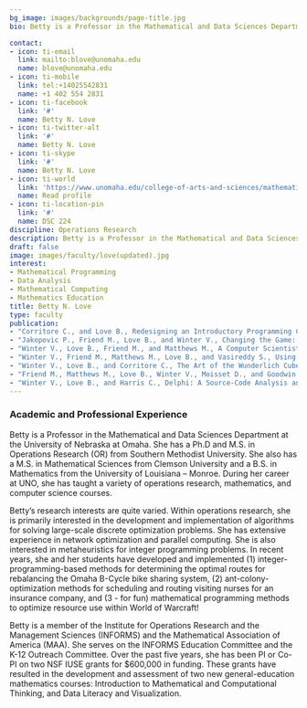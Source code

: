 ```yaml
---
bg_image: images/backgrounds/page-title.jpg
bio: Betty is a Professor in the Mathematical and Data Sciences Department at the University of Nebraska at Omaha. Her research interests include Mathematical Programming and Optimization, Predictive Analytics, and Mathematics Education.

contact:
- icon: ti-email
  link: mailto:blove@unomaha.edu
  name: blove@unomaha.edu
- icon: ti-mobile
  link: tel:+14025542831
  name: +1 402 554 2831
- icon: ti-facebook
  link: '#'
  name: Betty N. Love
- icon: ti-twitter-alt
  link: '#'
  name: Betty N. Love
- icon: ti-skype
  link: '#'
  name: Betty N. Love
- icon: ti-world
  link: 'https://www.unomaha.edu/college-of-arts-and-sciences/mathematics/about-us/directory/betty-love.php'
  name: Read profile
- icon: ti-location-pin
  link: '#'
  name: DSC 224
discipline: Operations Research
description: Betty is a Professor in the Mathematical and Data Sciences Department at the University of Nebraska at Omaha. Her research interests include Mathematical Programming and Optimization, Predictive Analytics, and Mathematics Education.
draft: false
image: images/faculty/love(updated).jpg
interest:
- Mathematical Programming
- Data Analysis
- Mathematical Computing
- Mathematics Education
title: Betty N. Love
type: faculty
publication: 
- "Corritore C., and Love B., Redesigning an Introductory Programming Course to Facilitate Effective Student Learning: A Case Study, Journal of Information Technology Education: Innovations in Practice, 19(1), 91-135 (2020)."
- "Jakopovic P., Friend M., Love B., and Winter V., Changing the Game: Teaching Elementary Mathematics Through Coding, Proceedings of the Society for Information Technology & Teacher Education International Conference, 55-60 (2019)."
- "Winter V., Love B., Friend M., and Matthews M., A Computer Scientist Teaches Gen Ed Math, Proceedings of the 2019 International Conference on Computational Science and Computational Intelligence (CSCI), 793-799 (2019)."
- "Winter V., Friend M., Matthews M., Love B., and Vasireddy S., Using Visualization to Reduce the Cognitive Load of Threshold Concepts in Computer Programming, Proceedings of the 2019 IEEE Frontiers in Education Conference (2019)."
- "Winter V., Love B., and Corritore C., The Art of the Wunderlich Cube and the Development of Spatial Abilities, International Journal of Child-Computer Interaction, 18(1), 1-7 (2018)."
- "Friend M., Matthews M., Love B., Winter V., Moisset D., and Goodwin I., Bricklayer: Elementary Students Learn Math Through Programming and Art, Proceedings of the 49th ACM Technical Symposium on Computer Science Education (SIG-CSE), 628-633 (2018)."
- "Winter V., Love B., and Harris C., Delphi: A Source-Code Analysis and Manipulation System for Brick-Layer, Proceedings of the Twenty-Ninth International Conference on Software Engineering and Knowledge Engineering (SEKE), Pittsburgh, Pennsylvania (2017)."
---
```


### Academic and Professional Experience

Betty is a Professor in the Mathematical and Data Sciences Department at the University of Nebraska at Omaha. She has a Ph.D and M.S. in Operations Research (OR) from Southern Methodist University. She also has a M.S. in Mathematical Sciences from Clemson University and a B.S. in Mathematics from the University of Louisiana – Monroe. During her career at UNO, she has taught a variety of operations research, mathematics, and computer science courses.  

Betty’s research interests are quite varied. Within operations research, she is primarily interested in the development and implementation of algorithms for solving large-scale discrete optimization problems. She has extensive experience in network optimization and parallel computing. She is also interested in metaheuristics for integer programming problems. In recent years, she and her students have developed and implemented (1) integer-programming-based methods for determining the optimal routes for rebalancing the Omaha B-Cycle bike sharing system, (2) ant-colony-optimization methods for scheduling and routing visiting nurses for an insurance company, and (3 - for fun) mathematical programming methods to optimize resource use within World of Warcraft!

Betty is a member of the Institute for Operations Research and the Management Sciences (INFORMS) and the Mathematical Association of America (MAA). She serves on the INFORMS Education Committee and the K-12 Outreach Committee. Over the past five years, she has been PI or Co-PI on two NSF IUSE grants for $600,000 in funding. These grants have resulted in the development and assessment of two new general-education mathematics courses: Introduction to Mathematical and Computational Thinking, and Data Literacy and Visualization.
